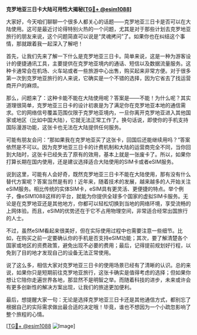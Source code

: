 **克罗地亚三日卡大陆可用性大揭秘[[TG💪+ @esim1088](https://t.me/s/esim1088)]**

大家好，今天咱们聊聊一个很多人都关心的话题——克罗地亚三日卡是否可以在大陆使用。这可是最近讨论得特别火热的一个问题，尤其是对于那些计划去克罗地亚旅行的朋友来说，这个问题简直可以说是“灵魂拷问”了。如果你也在纠结这个事情，那就跟着我一起深入了解吧！

首先，让我们先来了解一下什么是克罗地亚三日卡。简单来说，这是一种为游客设计的便捷通讯工具，主要提供在克罗地亚境内的通话、短信以及数据流量服务。这种卡通常会在机场、火车站或者一些旅游中心出售，购买起来非常方便。对于很多第一次到克罗地亚旅行的人来说，它确实是一个不错的选择，因为它省去了找运营商开户的麻烦。

那么，问题来了：这种卡能不能在大陆使用呢？答案是——不能！为什么呢？其实道理很简单，克罗地亚三日卡的设计初衷是为了满足你在克罗地亚本地的通信需求。它的网络信号覆盖范围仅限于克罗地亚境内，一旦你离开克罗地亚进入其他国家或地区（比如中国大陆），它就无法正常工作了。换句话说，即使你的手机支持国际漫游功能，这张卡也无法在大陆提供任何服务。

可能有朋友会问：“那如果我在克罗地亚买了这张卡，回国后还能继续用吗？”答案依然是不可以。因为克罗地亚三日卡的计费机制和大陆的运营商完全不同，当你回到大陆时，这张卡已经失去了原有的效用，基本上就是一张废卡了。所以，如果你打算长期在国内使用，还是建议选择适合大陆使用的SIM卡或者eSIM服务。

说到这里，可能有人会好奇，既然克罗地亚三日卡不能在大陆使用，那有没有什么替代方案呢？答案当然是有的！近年来，随着技术的发展，越来越多的人开始关注eSIM服务。相比传统的实体SIM卡，eSIM具有更灵活、更便捷的特点。举个例子，像eSIM1088这样的平台，就能为你提供全球多个国家的虚拟SIM卡服务。无论是在克罗地亚还是其他地方，你都可以轻松切换到当地的网络环境，享受流畅的上网体验。而且，eSIM的优势还在于它不占用物理空间，非常适合经常出国旅行的人士。

不过，虽然eSIM看起来很美好，但在实际使用过程中也需要注意一些细节。比如，在购买之前一定要确认你的手机是否支持eSIM功能；其次，要了解清楚各个国家或地区的资费政策，避免出现不必要的费用；最后，记得提前规划好行程，以免到了目的地才发现自己的设备无法正常使用。

说了这么多，相信大家对克罗地亚三日卡的使用场景已经有了清晰的认识。总的来说，如果你只是短期前往克罗地亚旅行，这张卡确实是值得考虑的选择；但如果你想让它陪你走遍世界各地，那显然不是明智之举。而随着科技的进步，未来或许会有更多创新性的解决方案出现，让我们的旅途更加便利。

最后，想提醒大家一句：无论是选择克罗地亚三日卡还是其他通信方式，都别忘了根据自己的实际需求做出最合适的决定哦！毕竟，谁也不想因为一个小疏忽影响了整个旅程的心情。

[[TG💪+ @esim1088](https://t.me/s/esim1088) ![Image](https://i.postimg.cc/4NQfJmqS/Snipaste-2025-05-13-00-14-12.png)]